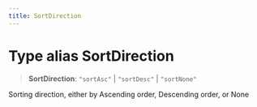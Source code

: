 ```yaml
---
title: SortDirection
---
```


# Type alias SortDirection

> **SortDirection**: `"sortAsc"` \| `"sortDesc"` \| `"sortNone"`

Sorting direction, either by Ascending order, Descending order, or None
